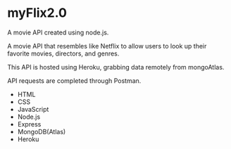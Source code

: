 # myFlix2.0

A movie API created using node.js. 

A movie API that resembles like Netflix to allow users to look up their favorite movies, directors, and genres.

This API is hosted using Heroku, grabbing data remotely from mongoAtlas.

API requests are completed through Postman. 

- HTML
- CSS
- JavaScript
- Node.js
- Express
- MongoDB(Atlas)
- Heroku
  
